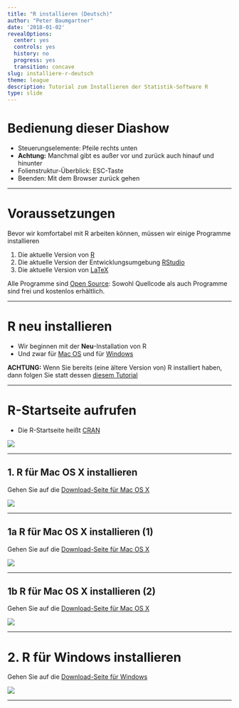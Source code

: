 ```yaml
---
title: "R installieren (Deutsch)"
author: "Peter Baumgartner"
date: '2018-01-02'
revealOptions:
  center: yes
  controls: yes
  history: no
  progress: yes
  transition: concave
slug: installiere-r-deutsch
theme: league
description: Tutorial zum Installieren der Statistik-Software R
type: slide
---
```


# Bedienung dieser Diashow

- Steuerungselemente: Pfeile rechts unten
- **Achtung:** Manchmal gibt es außer vor und zurück auch hinauf und hinunter
- Folienstruktur-Überblick: ESC-Taste
- Beenden: Mit dem Browser zurück gehen

---

# Voraussetzungen

Bevor wir komfortabel mit R arbeiten können, müssen wir einige Programme installieren

1. Die aktuelle Version von [R](https://cran.r-project.org/)
2. Die aktuelle Version der Entwicklungsumgebung [RStudio](https://www.rstudio.com/products/rstudio/download/)
3. Die aktuelle Version von [LaTeX](https://www.latex-project.org/get/)

Alle Programme sind [Open Source](http://praxistipps.chip.de/open-source-was-ist-das-genau_12877): Sowohl Quellcode als auch Programme sind frei und kostenlos erhältlich.

---

# R neu installieren

- Wir beginnen mit der **Neu**-Installation von R 
- Und zwar für [Mac OS](https://cran.r-project.org/bin/macosx/) und für [Windows](https://cran.r-project.org/bin/windows/)

**ACHTUNG:** Wenn Sie bereits (eine ältere Version von) R installiert haben, dann folgen Sie statt dessen [diesem Tutorial](http://bioinfo.umassmed.edu/bootstrappers/bootstrappers-courses/courses/rCourse/Additional_Resources/Updating_R.html#updating-on-mac-and-ubuntu)

---

# R-Startseite aufrufen

- Die R-Startseite heißt [CRAN](https://cran.r-project.org/)

<img src="/img/r-install-tutorial/CRAN-Startpage.png">
<!-- .element height="70%" width="70%" -->

---

## 1. R für Mac OS X installieren

Gehen Sie auf die [Download-Seite für Mac OS X](https://cran.r-project.org/bin/macosx/)

<img src="/img/r-install-tutorial/R-MacOS-Download.png">
<!-- .element height="70%" width="70%" -->


---


## 1a R für Mac OS X installieren (1)

Gehen Sie auf die [Download-Seite für Mac OS X](https://cran.r-project.org/bin/macosx/)

<img src="/img/r-install-tutorial/R-MacOS-Download.png">
<!-- .element height="70%" width="70%" -->


---

## 1b R für Mac OS X installieren (2)

Gehen Sie auf die [Download-Seite für Mac OS X](https://cran.r-project.org/bin/macosx/)

<img src="/img/r-install-tutorial/R-MacOS-Download.png">
<!-- .element height="70%" width="70%" -->


---

# 2. R für Windows installieren

Gehen Sie auf die [Download-Seite für Windows](https://cran.r-project.org/bin/windows/)

<img src="/img/r-install-tutorial/R-Windows-Download.png">
<!-- .element height="70%" width="70%" -->


---
